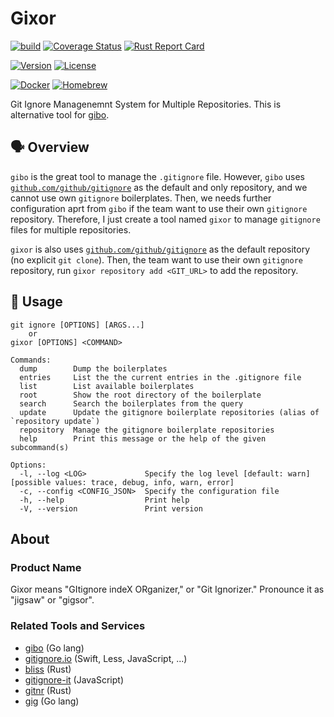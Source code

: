# Gixor

[![build](https://github.com/tamada/gixor/actions/workflows/build.yaml/badge.svg)](https://github.com/tamada/gixor/actions/workflows/build.yaml)
[![Coverage Status](https://coveralls.io/repos/github/tamada/gixor/badge.svg?branch=main)](https://coveralls.io/github/tamada/gixor?branch=main)
[![Rust Report Card](https://rust-reportcard.xuri.me/badge/github.com/tamada/gixor)](https://rust-reportcard.xuri.me/report/github.com/tamada/gixor)

[![Version](https://img.shields.io/badge/Version-v0.2.5-green)](https://github.com/tamada/gixor/releases/tag/v0.2.5)
[![License](https://img.shields.io/badge/License-MIT-green)](https://github.com/tamada/gixor/blob/main/LICENSE)

[![Docker](https://img.shields.io/badge/Docker-ghcr.io/tamada/gixor:0.2.5-blue?logo=docker)](https://github.com/tamada/gixor/pkgs/container/gixor/)
[![Homebrew](https://img.shields.io/badge/Homebrew-tamada/tap/gixor-blue?logo=homebrew)](https://github.com/tamada/homebrew-tap)

Git Ignore Managenemnt System for Multiple Repositories.
This is alternative tool for [gibo](https://github.com/simonwhitaker/gibo).

## :speaking_head: Overview

`gibo` is the great tool to manage the `.gitignore` file.
However, `gibo` uses [`github.com/github/gitignore`](https://github.com/github/gitignore) as the default and only repository, and we cannot use own `gitignore` boilerplates.
Then, we needs further configuration aprt from `gibo` if the team want to use their own `gitignore` repository.
Therefore, I just create a tool named `gixor` to manage `gitignore` files for multiple repositories.

`gixor` is also uses [`github.com/github/gitignore`](https://github.com/github/gitignore) as the default repository (no explicit `git clone`).
Then, the team want to use their own `gitignore` repository, run `gixor repository add <GIT_URL>` to add the repository.

## :runner: Usage

```shell
git ignore [OPTIONS] [ARGS...]
    or 
gixor [OPTIONS] <COMMAND>

Commands:
  dump        Dump the boilerplates
  entries     List the the current entries in the .gitignore file
  list        List available boilerplates
  root        Show the root directory of the boilerplate
  search      Search the boilerplates from the query
  update      Update the gitignore boilerplate repositories (alias of `repository update`)
  repository  Manage the gitignore boilerplate repositories
  help        Print this message or the help of the given subcommand(s)

Options:
  -l, --log <LOG>             Specify the log level [default: warn] [possible values: trace, debug, info, warn, error]
  -c, --config <CONFIG_JSON>  Specify the configuration file
  -h, --help                  Print help
  -V, --version               Print version
```

## About

### Product Name

Gixor means "GItignore indeX ORganizer," or "Git Ignorizer."
Pronounce it as "jigsaw" or "gigsor".

### Related Tools and Services

- [gibo](https://github.com/simonwhitaker/gibo) (Go lang)
- [gitignore.io](https://www.gitignore.io/) (Swift, Less, JavaScript, ...)
- [bliss](https://github.com/ajmwagar/bliss) (Rust)
- [gitignore-it](https://github.com/christopherkade/gitignore-it) (JavaScript)
- [gitnr](https://github.com/reemus-dev/gitnr) (Rust)
- [gig](https://github.com/shihanng/gig) (Go lang)
